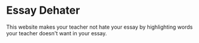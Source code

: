 # Essay Dehater
This website makes your teacher not hate your essay by highlighting words your teacher doesn't want in your essay.
